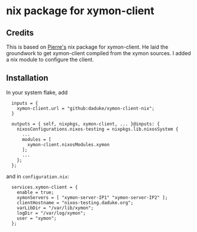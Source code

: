 # nix package for xymon-client

## Credits

This is based on [Pierre's](https://plmlab.math.cnrs.fr/nix/xymon-client) nix package for xymon-client. He laid the groundwork to get xymon-client compiled from the xymon sources. I added a nix module to configure the client.

## Installation

In your system flake, add
```
  inputs = {
    xymon-client.url = "github:daduke/xymon-client-nix";
  }

  outputs = { self, nixpkgs, xymon-client, ... }@inputs: {
    nixosConfigurations.nixos-testing = nixpkgs.lib.nixosSystem {
      ...
      modules = [
        xymon-client.nixosModules.xymon
      ];
      ...
    };
  };
```

and in `configuration.nix`:
```
  services.xymon-client = {
    enable = true;
    xymonServers = [ "xymon-server-IP1" "xymon-server-IP2" ];
    clientHostname = "nixos-testing.daduke.org";
    varLibDir = "/var/lib/xymon";
    logDir = "/var/log/xymon";
    user = "xymon";
  };
```
